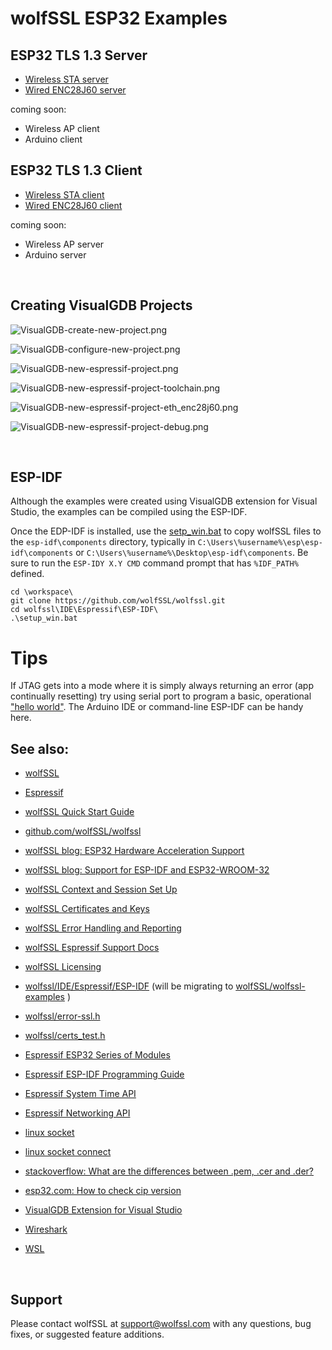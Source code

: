 # wolfSSL ESP32 Examples

## ESP32 TLS 1.3 Server

- [Wireless STA server](./TLS13-wifi_station-server/README.md)
- [Wired ENC28J60 server](./TLS13-ENC28J60-server/README.md)

coming soon:
- Wireless AP client
- Arduino client

## ESP32 TLS 1.3 Client

- [Wireless STA client](./TLS13-wifi_station-client/README.md)
- [Wired ENC28J60 client](./TLS13-ENC28J60-client/README.md)

coming soon:
- Wireless AP server
- Arduino server

<br />

## Creating VisualGDB Projects

![VisualGDB-create-new-project.png](./images/VisualGDB-create-new-project.png)

![VisualGDB-configure-new-project.png](./images/VisualGDB-configure-new-project.png)

![VisualGDB-new-espressif-project.png](./images/VisualGDB-new-espressif-project.png)

![VisualGDB-new-espressif-project-toolchain.png](./images/VisualGDB-new-espressif-project-toolchain.png)

![VisualGDB-new-espressif-project-eth_enc28j60.png](./images/VisualGDB-new-espressif-project-eth_enc28j60.png)

![VisualGDB-new-espressif-project-debug.png](./images/VisualGDB-new-espressif-project-debug.png)

<br />

## ESP-IDF

Although the examples were created using VisualGDB extension for Visual Studio, the 
examples can be compiled using the ESP-IDF.

Once the EDP-IDF is installed, use the [setp_win.bat]() to copy wolfSSL files to
the `esp-idf\components` directory, typically in 
`C:\Users\%username%\esp\esp-idf\components` or `C:\Users\%username%\Desktop\esp-idf\components`.
Be sure to run the `ESP-IDY X.Y CMD` command prompt that has `%IDF_PATH%` defined.


```
cd \workspace\
git clone https://github.com/wolfSSL/wolfssl.git
cd wolfssl\IDE\Espressif\ESP-IDF\
.\setup_win.bat
```

# Tips

If JTAG gets into a mode where it is simply always returning an error (app continually resetting)
try using serial port to program a basic, operational ["hello world"](./ESP32-hello-world/README.md). 
The Arduino IDE or command-line ESP-IDF can be handy here.


## See also:

- [wolfSSL](https://www.wolfssl.com/)
- [Espressif](https://www.espressif.com/)

- [wolfSSL Quick Start Guide](https://www.wolfssl.com/docs/quickstart/)
- [github.com/wolfSSL/wolfssl](https://github.com/wolfSSL/wolfssl)
- [wolfSSL blog: ESP32 Hardware Acceleration Support](https://www.wolfssl.com/wolfssl-esp32-hardware-acceleration-support/)
- [wolfSSL blog: Support for ESP-IDF and ESP32-WROOM-32](https://www.wolfssl.com/wolfssl-support-esp-idf-esp32-wroom-32/)
- [wolfSSL Context and Session Set Up](https://www.wolfssl.com/doxygen/group__Setup.html)
- [wolfSSL Certificates and Keys](https://www.wolfssl.com/doxygen/group__CertsKeys.html)
- [wolfSSL Error Handling and Reporting](https://www.wolfssl.com/doxygen/group__Debug.html)
- [wolfSSL Espressif Support Docs](https://www.wolfssl.com/docs/espressif/)
- [wolfSSL Licensing](https://www.wolfssl.com/license/)
- [wolfssl/IDE/Espressif/ESP-IDF](https://github.com/wolfSSL/wolfssl/tree/master/IDE/Espressif/ESP-IDF) (will be migrating to [wolfSSL/wolfssl-examples](https://github.com/wolfSSL/wolfssl-examples/) )
- [wolfssl/error-ssl.h](https://github.com/wolfSSL/wolfssl/blob/master/wolfssl/error-ssl.h)
- [wolfssl/certs_test.h](https://github.com/wolfSSL/wolfssl/blob/master/wolfssl/certs_test.h)
- [Espressif ESP32 Series of Modules](https://www.espressif.com/en/products/modules/esp32)
- [Espressif ESP-IDF Programming Guide](https://docs.espressif.com/projects/esp-idf/en/latest/esp32/index.html)
- [Espressif System Time API](https://docs.espressif.com/projects/esp-idf/en/latest/esp32/api-reference/system/system_time.html)
- [Espressif Networking API](https://docs.espressif.com/projects/esp-idf/en/latest/esp32/api-reference/network/esp_eth.html)
- [linux socket](https://linux.die.net/man/3/socket)
- [linux socket connect](https://linux.die.net/man/3/connect)
- [stackoverflow: What are the differences between .pem, .cer and .der?](https://stackoverflow.com/questions/22743415/what-are-the-differences-between-pem-cer-and-der)
- [esp32.com: How to check cip version](https://www.esp32.com/viewtopic.php?t=16103)
- [VisualGDB Extension for Visual Studio](https://visualgdb.com/)
- [Wireshark](https://www.wireshark.org/)
- [WSL](https://docs.microsoft.com/en-us/windows/wsl/)

<br />

## Support

Please contact wolfSSL at support@wolfssl.com with any questions, bug fixes,
or suggested feature additions.